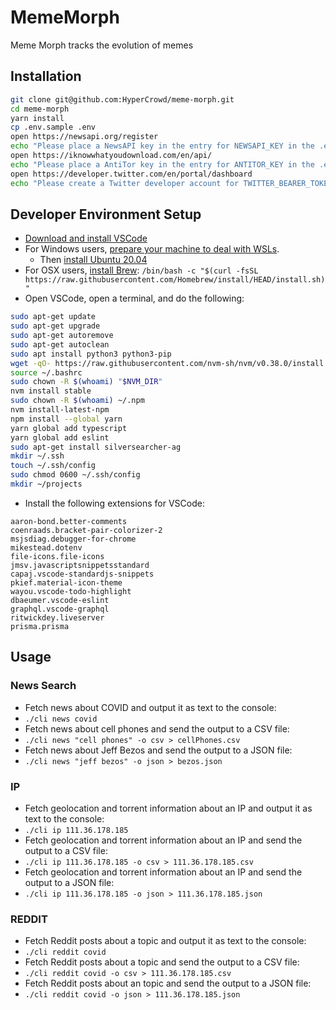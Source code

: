 # MemeMorph

Meme Morph tracks the evolution of memes

## Installation

```bash
git clone git@github.com:HyperCrowd/meme-morph.git
cd meme-morph
yarn install
cp .env.sample .env
open https://newsapi.org/register
echo "Please place a NewsAPI key in the entry for NEWSAPI_KEY in the .env file"
open https://iknowwhatyoudownload.com/en/api/
echo "Please place a AntiTor key in the entry for ANTITOR_KEY in the .env file"
open https://developer.twitter.com/en/portal/dashboard
echo "Please create a Twitter developer account for TWITTER_BEARER_TOKEN in the .env file"
```

## Developer Environment Setup

* [Download and install VSCode](https://code.visualstudio.com/download)
* For Windows users, [prepare your machine to deal with WSLs](https://www.windowscentral.com/install-windows-subsystem-linux-windows-10).
   * Then [install Ubuntu 20.04](https://www.microsoft.com/en-us/p/ubuntu-2004-lts/9n6svws3rx71)
* For OSX users, [install Brew](https://brew.sh/): `/bin/bash -c "$(curl -fsSL https://raw.githubusercontent.com/Homebrew/install/HEAD/install.sh)"`
* Open VSCode, open a terminal, and do the following:

```bash
sudo apt-get update
sudo apt-get upgrade
sudo apt-get autoremove
sudo apt-get autoclean
sudo apt install python3 python3-pip
wget -qO- https://raw.githubusercontent.com/nvm-sh/nvm/v0.38.0/install.sh | bash
source ~/.bashrc
sudo chown -R $(whoami) "$NVM_DIR"
nvm install stable
sudo chown -R $(whoami) ~/.npm
nvm install-latest-npm
npm install --global yarn
yarn global add typescript
yarn global add eslint
sudo apt-get install silversearcher-ag
mkdir ~/.ssh
touch ~/.ssh/config
sudo chmod 0600 ~/.ssh/config
mkdir ~/projects
```

* Install the following extensions for VSCode:

```text
aaron-bond.better-comments
coenraads.bracket-pair-colorizer-2
msjsdiag.debugger-for-chrome
mikestead.dotenv
file-icons.file-icons
jmsv.javascriptsnippetsstandard
capaj.vscode-standardjs-snippets
pkief.material-icon-theme
wayou.vscode-todo-highlight
dbaeumer.vscode-eslint
graphql.vscode-graphql
ritwickdey.liveserver
prisma.prisma
```

## Usage

### News Search

* Fetch news about COVID and output it as text to the console:
 * `./cli news covid`
* Fetch news about cell phones and send the output to a CSV file:
 * `./cli news "cell phones" -o csv > cellPhones.csv`
* Fetch news about Jeff Bezos and send the output to a JSON file:
 * `./cli news "jeff bezos" -o json > bezos.json`

### IP

* Fetch geolocation and torrent information about an IP and output it as text to the console:
 * `./cli ip 111.36.178.185`
* Fetch geolocation and torrent information about an IP and send the output to a CSV file:
 * `./cli ip 111.36.178.185 -o csv > 111.36.178.185.csv`
* Fetch geolocation and torrent information about an IP and send the output to a JSON file:
 * `./cli ip 111.36.178.185 -o json > 111.36.178.185.json`

 ### REDDIT

* Fetch Reddit posts about a topic and output it as text to the console:
 * `./cli reddit covid`
* Fetch Reddit posts about a topic and send the output to a CSV file:
 * `./cli reddit covid -o csv > 111.36.178.185.csv`
* Fetch Reddit posts about an topic and send the output to a JSON file:
 * `./cli reddit covid -o json > 111.36.178.185.json`